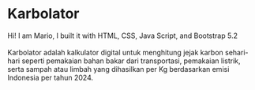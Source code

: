 # Karbolator
 Hi! I am Mario, I built it with HTML, CSS, Java Script, and Bootstrap 5.2 <br><br>
 Karbolator adalah kalkulator digital untuk menghitung jejak karbon sehari-hari seperti pemakaian bahan bakar dari transportasi, pemakaian listrik, serta sampah atau limbah yang dihasilkan per Kg berdasarkan emisi Indonesia per tahun 2024.